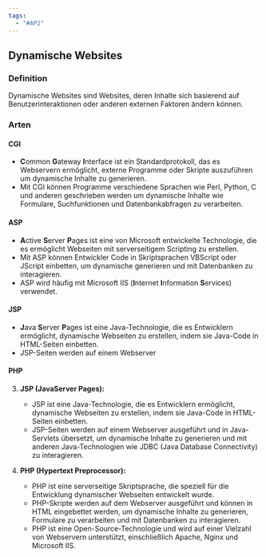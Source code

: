 ```yaml
---
tags:
  - "#AP2"
---
```

## Dynamische Websites

### Definition
Dynamische Websites sind Websites, deren Inhalte sich basierend auf Benutzerinteraktionen oder anderen externen Faktoren ändern können. 

### Arten

#### CGI
+ **C**ommon **G**ateway **I**nterface ist ein Standardprotokoll, das es Webservern ermöglicht, externe Programme oder Skripte auszuführen um dynamische Inhalte zu generieren.
+ Mit CGI können Programme verschiedene Sprachen wie Perl, Python, C und anderen geschrieben werden um dynamische Inhalte wie Formulare, Suchfunktionen und Datenbankabfragen zu verarbeiten.

#### ASP
+ **A**ctive **S**erver **P**ages ist eine von Microsoft entwickelte Technologie, die es ermöglicht Webseiten mit serverseitigem Scripting zu erstellen.
+ Mit ASP können Entwickler Code in Skriptsprachen VBScript oder JScript einbetten, um dynamische generieren und mit Datenbanken zu interagieren.
+ ASP wird häufig mit Microsoft IIS (**I**nternet **I**nformation **S**ervices) verwendet.

#### JSP
+ **J**ava **S**erver **P**ages ist eine Java-Technologie, die es Entwicklern ermöglicht, dynamische Webseiten zu erstellen, indem sie Java-Code in HTML-Seiten einbetten.
+ JSP-Seiten werden auf einem Webserver 

#### PHP


3. **JSP (JavaServer Pages):**
    
    - JSP ist eine Java-Technologie, die es Entwicklern ermöglicht, dynamische Webseiten zu erstellen, indem sie Java-Code in HTML-Seiten einbetten.
    - JSP-Seiten werden auf einem Webserver ausgeführt und in Java-Servlets übersetzt, um dynamische Inhalte zu generieren und mit anderen Java-Technologien wie JDBC (Java Database Connectivity) zu interagieren.
4. **PHP (Hypertext Preprocessor):**
    
    - PHP ist eine serverseitige Skriptsprache, die speziell für die Entwicklung dynamischer Webseiten entwickelt wurde.
    - PHP-Skripte werden auf dem Webserver ausgeführt und können in HTML eingebettet werden, um dynamische Inhalte zu generieren, Formulare zu verarbeiten und mit Datenbanken zu interagieren.
    - PHP ist eine Open-Source-Technologie und wird auf einer Vielzahl von Webservern unterstützt, einschließlich Apache, Nginx und Microsoft IIS.